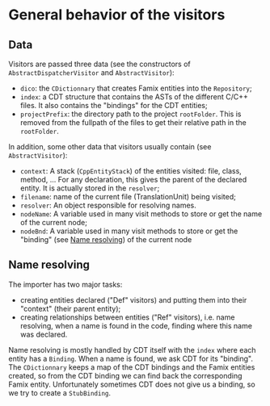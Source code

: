 
# General behavior of the visitors

## Data

Visitors are passed three data (see the constructors of `AbstractDispatcherVisitor` and `AbstractVisitor`):
- `dico`: the `CDictionnary` that creates Famix entities into the `Repository`;
- `index`: a CDT structure that contains the ASTs of the different C/C++ files. It also contains the "bindings" for the CDT entities;
- `projectPrefix`: the directory path to the project `rootFolder`. This is removed from the fullpath of the files to get their relative path in the `rootFolder`.

In addition, some other data that visitors usually contain (see `AbstractVisitor`):
- `context`: A stack (`CppEntityStack`) of the entities visited: file, class, method, ... For any declaration, this gives the parent of the declared entity. It is actually stored in the `resolver`;
- `filename`: name of the current file (TranslationUnit) being visited;
- `resolver`: An object responsible for resolving names.
- `nodeName`: A variable used in many visit methods to store or get the name of the current node;
- `nodeBnd`:  A variable used in many visit methods to store or get the "binding" (see [Name resolving](#name-resolving)) of the current node

## Name resolving

The importer has two major tasks:
- creating entities declared ("Def" visitors) and putting them into their "context" (their parent entity);
- creating relationships between entities ("Ref" visitors), i.e. name resolving, when a name is found in the code, finding where this name was declared.

Name resolving is mostly handled by CDT itself with the `index` where each entity has a `Binding`.
When a name is found, we ask CDT for its "binding".
The `CDictionnary` keeps a map of the CDT bindings and the Famix entities created, so from the CDT binding we can find back the corresponding Famix entity.
Unfortunately sometimes CDT does not give us a binding, so we try to create a `StubBinding`.

